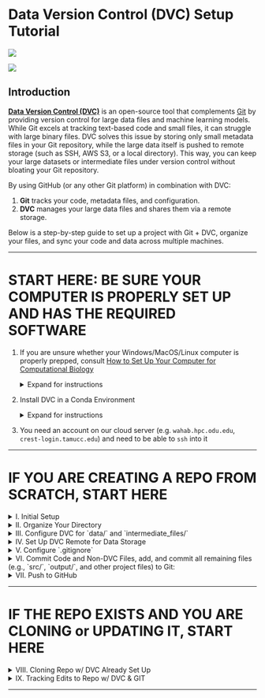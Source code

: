 # Data Version Control (DVC) Setup Tutorial

![](https://dvc.org/img/logos/dvc.svg)

![](https://dvc.org/static/fc45be68b6d7ea2eae90eda3ff00ba1e/5887a/Hero%20Visualization.avif)

## Introduction

[**Data Version Control (DVC)**](https://dvc.org/) is an open-source tool that complements [Git](https://git-scm.com/) by providing version control for large data files and machine learning models. While Git excels at tracking text-based code and small files, it can struggle with large binary files. DVC solves this issue by storing only small metadata files in your Git repository, while the large data itself is pushed to remote storage (such as SSH, AWS S3, or a local directory). This way, you can keep your large datasets or intermediate files under version control without bloating your Git repository.

By using GitHub (or any other Git platform) in combination with DVC:
1. **Git** tracks your code, metadata files, and configuration.
2. **DVC** manages your large data files and shares them via a remote storage.

Below is a step-by-step guide to set up a project with Git + DVC, organize your files, and sync your code and data across multiple machines.

---

# START HERE: BE SURE YOUR COMPUTER IS PROPERLY SET UP AND HAS THE REQUIRED SOFTWARE

1. If you are unsure whether your Windows/MacOS/Linux computer is properly prepped, consult [How to Set Up Your Computer for Computational Biology](https://github.com/tamucc-comp-bio/how_to/blob/main/howto_setup_computer.md)

   <details><summary>Expand for instructions</summary>
   <p>  
   You minimally need
   * linux/unix based os
     * mac os is unix based, so you're good
     * windows computers are not unix based, so install wsl ubuntu & windows terminal
   * github account
   * ssh keys
   * miniconda
   
   Just follow the instructions in the [how_to](https://github.com/tamucc-comp-bio/how_to/blob/main/howto_setup_computer.md)
   
   ---
   
   </p>
   </details>

2. Install DVC in a Conda Environment

      <details><summary>Expand for instructions</summary>
      <p>  
      
      The official installation instructions for DVC are not comprehensive, so follow the instruction here. 
      
      1. Create a conda environment called 'dvc'. 
      
        ```bash
        conda create --name dvc
        ```
      2. Activate the enviornment
      
        ```bash
        conda activate dvc
        ```
        
        Your terminal should now look something like this:
      
        ```bash
        (base) cbird@xps13plus:~/Downloads$ conda activate dvc
        (dvc) cbird@xps13plus:~/Downloads$
        ```
      
      3. Install `mamba` which installs much faster than conda
      
        ```bash
        conda install -c conda-forge mamba 
        ```
      
      4. Install `dvc`
      
        ```bash
        mamba install -c conda-forge dvc
        mamba install -c conda-forge dvc-ssh
        ```
       > [!NOTE]
       > If the above protocol didn't work, consult the [installation instructions for DVC](https://dvc.org/doc/install).  Windows computers, use "Install on Linux" in you Ubuntu terminal.
      
      ---
      
      </p>
      </details>

3. You need an account on our cloud server (e.g. `wahab.hpc.odu.edu`, `crest-login.tamucc.edu`) and need to be able to `ssh` into it

---

# IF YOU ARE CREATING A REPO FROM SCRATCH, START HERE

<details><summary>I. Initial Setup</summary>
<p>  

1. **Install Required Tools:** 
Ensure you have installed: 
  - **Git** : [Download Git](https://git-scm.com/)
 
  - **DVC** : [Install DVC](https://dvc.org/)
 
 > [!NOTE]
 > On ODU-Wahab load DVC with `module load dvc` and prior to any DVC command use `crun.dvc <command>`
 
2. **Initialize a Git Repository:** 

      ```bash
      git init
      ```
 
3. **Initialize DVC in the Project:** 

      ```bash
      dvc init
      git add .dvc
      git commit -m "Initialize DVC"
      ```

---

</p>
</details>

<details><summary>II. Organize Your Directory</summary>
<p> 

Structure your directory like this:

  ```plaintext
        project/
        │
        ├── data/                # Raw and processed data (DVC tracked)
        ├── intermediate_files/  # Temporary or intermediate data (DVC tracked)
        ├── src/                 # Code (Git tracked)
        ├── output/              # Final outputs (Git tracked)
        ├── README.md            # Documentation (Git tracked)
        └── .gitignore           # To specify ignored files and folders
   ```

---

</p>
</details>

<details><summary>III. Configure DVC for `data/` and `intermediate_files/`</summary>
<p> 
  
1. **Track `data/` and `intermediate_files/` with DVC:** 

      ```bash
      dvc add data/
      dvc add intermediate_files/
      ```
 
2. **Store metadata in Git:** 
Add the `.dvc` files (but not the actual data) to Git:

      ```bash
      git add data.dvc intermediate_files.dvc .gitignore
      git commit -m "Track data and intermediate files with DVC"
      ```

---

</p>
</details>

<details><summary>IV. Set Up DVC Remote for Data Storage</summary>
<p> 

DVC remotes allow you to store large files externally.
 
1. **Choose a Remote Backend:** 
Supported options include S3, Azure, GCP, SSH, or local directories. For example: 
  - **Passwordless SSH** :

      ```bash
      ssh-keygen -t rsa -b 4096 -C "myemail@email.edu"
      ssh-copy-id username@your-server
      ```

  - **SSH Remote** :

      ```bash
      dvc remote add -d myremote ssh://username@your-server:/path/to/dvc-storage
      ```
 
  - **Local Directory Remote** :

      ```bash
      dvc remote add -d myremote /path/to/external/dvc-storage
      ```
 
2. **Push Data to the Remote:** 
      
      ```bash
      dvc push
      ```

---

</p>
</details>

<details><summary>V. Configure `.gitignore`</summary>
<p> 

Add the following lines to `.gitignore` to exclude DVC-tracked files from Git:

  ```kotlin
  data/
  intermediate_files/
  ```

DVC automatically updates `.gitignore` when you `dvc add` files or folders.

---

</p>
</details>

<details><summary>VI. Commit Code and Non-DVC Files, add, and commit all remaining files (e.g., `src/`, `output/`, and other project files) to Git: </summary>
<p>
 

  ```bash
  git add src/ output/ README.md
  git commit -m "Add project code and outputs"
  ```

---

</p>
</details>

<details><summary>VII. Push to GitHub</summary>
<p>

1. **Create a GitHub Repository** : 
  - Go to [GitHub](https://github.com/) .
 
  - Create a new repository (e.g., `project-repo`).
 
2. **Add GitHub Remote:** 

      ```bash
      git remote add origin https://github.com/<username>/<project-repo>.git
      ```
 
3. **Push to GitHub:** 

      ```bash
      git push -u origin master
      ```

</p>
</details>

---

# IF THE REPO EXISTS AND YOU ARE CLONING or UPDATING IT, START HERE

<details><summary>VIII. Cloning Repo w/ DVC Already Set Up</summary>
<p>

If you do not complete steps 1-3 in totality, then you will have to remove the repo from you computer and start from step 1 here.

1. **Clone the GitHub Repository:** 

  Clone the repo, then `cd` into it

  ```bash
  git clone https://github.com/<username>/<project-repo>.git
  cd project-repo
  ```
 
2. **Change User**

  If you are not the user who originally set-up the remote storage, you will need to change the userID which uses SSH to download the files. You need to have proper access to the remote storage location to use:
 
  ```bash
  dvc remote modify myremote user <username> #There is no need to enclose the username in quotation marks.
  ```

 > [!NOTE]
 > In ODU-Wahab, the `<username>` is the string before `@wahab.hpc.odu.edu`. For example, the `<username>` for `klab@wahab.hpc.odu.edu` is `klab`. 
 

3. **Pull Data with DVC:** 

  This will download the `data/` and `intermediate_files/` folders from the DVC remote.

> [!NOTE]
> To pull ODU-Wahab hosted files you must do this to only require a single password entry

  ```bash
  eval "$(ssh-agent -s)"
  ssh-add ~/.ssh/id_rsa
  dvc pull
  ```

  Note that after you run dvc pull, you will be prompted for your remote server (wahab at odu or crest at tamucc) password several times.  Just keep typing it in, it is not rejecting the password you are typing.  The screen will look something like this:

```bash
dvc pull
Agent pid 2339
Identity added: /home/cbird/.ssh/id_rsa (cbird808@gmail.com)
Collecting                                                                                                   |0.00 [00:00,    ?entry/s]
(cbird@wahab.hpc.odu.edu) Password:

Collecting                                                                                                   |2.00 [00:12, 6.12s/entry]
(cbird@wahab.hpc.odu.edu) Password:

Collecting                                                                                                  |1.91k [00:17,  190entry/s]
(cbird@wahab.hpc.odu.edu) Password:

Collecting                                                                                                  |1.91k [00:21, 88.4entry/s]
Fetching
```

---

</p>
</details>

<details><summary>IX. Tracking Edits to Repo w/ DVC & GIT</summary>
<p>

0. **Navigate to your repo directory and make sure that you activate  your `dvc` environment in `conda`**

   ```bash
   cd /mnt/c/users/cbird/Documents/my_repo
   conda activate dvc
   ```

1. **Pull changes from github and the `dvc` storage servers before you start your work**

   ```bash
   git pull
   dvc pull # you will be prompted to enter your password (tamucc crest or odu wahab)
   ```
   
2. **Add New Data:**  
  - Save new files in directories managed by `dvc`, e.g. `data/` or `intermediate_files/` or ...
 
  - Track them with:

      ```bash
      dvc add data/ intermediate_files/
      ```
      
  - Save new files in directories managed by `git`, e.g. `scripts`, ...
 
  - Track them with:

      ```bash
      git add scripts
      ```
 
3. **Push Changes:**  
  - Commit code or metadata to Git:

      ```bash
      git commit -m "Update code and data"
      git push
      ```
 
  - Push data to the DVC remote:

      ```bash
      dvc push
      ```
 
4. **Sync Changes on Another Machine:**  
  - Pull Git updates:

      ```bash
      git pull
      ```
 
  - Pull data updates:

      ```bash
      dvc pull
      ```

</p>
</details>

---
